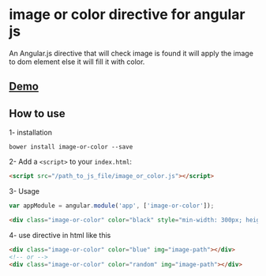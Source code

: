 image or color directive for angular js
===================

An Angular.js directive that will check image is found it will apply the image to dom element else it will fill it with color.


## [Demo](https://plnkr.co/edit/0rILjxDnsytZV0CkuJvF?p=preview)


## How to use
1- installation 
``` 
bower install image-or-color --save
```
2- Add a `<script>` to your `index.html`:

```html
<script src="/path_to_js_file/image_or_color.js"></script>
```
3- Usage

```javascript
var appModule = angular.module('app', ['image-or-color']);
```
```html
<div class="image-or-color" color="black" style="min-width: 300px; height:300px;"  img="https://s18.postimg.org/67va4q0u1/congruent_pentagon.png">
```

4- use directive in html like this

```html
<div class="image-or-color" color="blue" img="image-path"></div> 
<!-- or -->
<div class="image-or-color" color="random" img="image-path"></div> 
```
